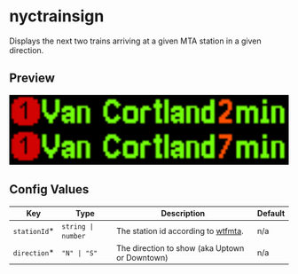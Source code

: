 # nyctrainsign

Displays the next two trains arriving at a given MTA station in a given direction.

## Preview

<!-- TODO: update preview -->
<img src="./docs/render.gif" width="512px"/>

## Config Values

| Key           | Type               | Description                                    | Default |
| ------------- | ------------------ | ---------------------------------------------- | ------- |
| `stationId`\* | `string \| number` | The station id according to [wtfmta]().        | n/a     |
| `direction`\* | `"N" \| "S"`       | The direction to show (aka Uptown or Downtown) | n/a     |
